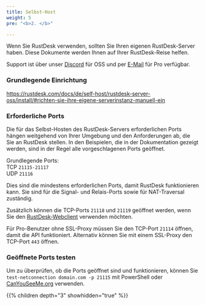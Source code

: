 ```yaml
---
title: Selbst-Host
weight: 5
pre: "<b>2. </b>"

---
```






Wenn Sie RustDesk verwenden, sollten Sie Ihren eigenen RustDesk-Server haben. Diese Dokumente werden Ihnen auf Ihrer RustDesk-Reise helfen.

Support ist über unser [Discord](https://discord.com/invite/nDceKgxnkV) für OSS und per [E-Mail](mailto:support@rustdesk.com) für Pro verfügbar.

### Grundlegende Einrichtung

https://rustdesk.com/docs/de/self-host/rustdesk-server-oss/install/#richten-sie-ihre-eigene-serverinstanz-manuell-ein

### Erforderliche Ports

Die für das Selbst-Hosten des RustDesk-Servers erforderlichen Ports hängen weitgehend von Ihrer Umgebung und den Anforderungen ab, die Sie an RustDesk stellen. In den Beispielen, die in der Dokumentation gezeigt werden, sind in der Regel alle vorgeschlagenen Ports geöffnet.

Grundlegende Ports: \
TCP `21115-21117` \
UDP `21116`

Dies sind die mindestens erforderlichen Ports, damit RustDesk funktionieren kann. Sie sind für die Signal- und Relais-Ports sowie für NAT-Traversal zuständig.

Zusätzlich können die TCP-Ports `21118` und `21119` geöffnet werden, wenn Sie den [RustDesk-Webclient](https://rustdesk.com/docs/de/dev/build/web/) verwenden möchten.

Für Pro-Benutzer ohne SSL-Proxy müssen Sie den TCP-Port `21114` öffnen, damit die API funktioniert. Alternativ können Sie mit einem SSL-Proxy den TCP-Port `443` öffnen.

### Geöffnete Ports testen

Um zu überprüfen, ob die Ports geöffnet sind und funktionieren, können Sie `test-netconnection domain.com -p 21115` mit PowerShell oder [CanYouSeeMe.org](https://canyouseeme.org/) verwenden.

{{% children depth="3" showhidden="true" %}}
